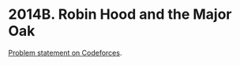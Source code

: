 # 2014B. Robin Hood and the Major Oak

[Problem statement on Codeforces](https://codeforces.com/problemset/problem/2014/B?locale=en).